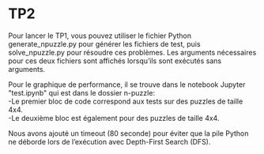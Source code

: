 # TP2

Pour lancer le TP1, vous pouvez utiliser le fichier Python generate_npuzzle.py pour générer les fichiers de test, 
puis solve_npuzzle.py pour résoudre ces problèmes. Les arguments nécessaires pour ces deux fichiers sont affichés lorsqu’ils sont exécutés sans arguments.

Pour le graphique de performance, il se trouve dans le notebook Jupyter "test.ipynb" qui est dans le dossier n-puzzle:  
-Le premier bloc de code correspond aux tests sur des puzzles de taille 4x4.  
-Le deuxième bloc est également pour des puzzles de taille 4x4.  

Nous avons ajouté un timeout (80 seconde) pour éviter que la pile Python ne déborde lors de l’exécution avec Depth-First Search (DFS).
